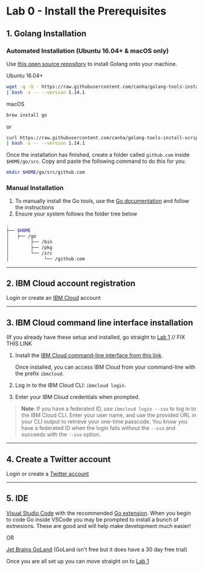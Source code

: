 # Lab 0 - Install the Prerequisites

## 1. Golang Installation

### Automated Installation \(**Ubuntu 16.04+ & macOS only**\)

Use [this open source repository](https://github.com/canha/golang-tools-install-script) to install Golang onto your machine.

Ubuntu 16.04+

```bash
wget -q -O - https://raw.githubusercontent.com/canha/golang-tools-install-script/master/goinstall.sh \
| bash -s -- --version 1.14.1
```

macOS

```bash
brew install go
```

or

```bash
curl https://raw.githubusercontent.com/canha/golang-tools-install-script/master/goinstall.sh \
| bash -s -- --version 1.14.1
```

Once the installation has finished, create a folder called `github.com` inside `$HOME/go/src`. Copy and paste the following command to do this for you.

```bash
mkdir $HOME/go/src/github.com
```

### Manual Installation

1. To manually install the Go tools, use the [Go documentation](https://golang.org/doc/install) and follow the instructions 
2. Ensure your system follows the folder tree below

```bash
.
├── $HOME
│   ├── /go
│        ├── /bin
│        ├── /pkg
│        └── /src
│             └── /github.com
```

---

## 2. IBM Cloud account registration

Login or create an [IBM Cloud](https://cloud.ibm.com/login) account

---

## 3. IBM Cloud command line interface installation

(If you already have these setup and installed, go straight to [Lab 1](./lab-1.md) // FIX THIS LINK

1. Install the [IBM Cloud command-line interface from this link](https://cloud.ibm.com/docs/cli?topic=cloud-cli-install-ibmcloud-cli).

   Once installed, you can access IBM Cloud from your command-line with the prefix `ibmcloud`.

2. Log in to the IBM Cloud CLI: `ibmcloud login`.
3. Enter your IBM Cloud credentials when prompted.

> **Note**: If you have a federated ID, use `ibmcloud login --sso` to log in to the IBM Cloud CLI. Enter your user name, and use the provided URL in your CLI output to retrieve your one-time passcode. You know you have a federated ID when the login fails without the `--sso` and succeeds with the `--sso` option.

---

## 4. Create a Twitter account

Login or create a [Twitter account](https://twitter.com/?login)

---

## 5. IDE
[Visual Studio Code](https://code.visualstudio.com/) with the recommended [Go extension](https://code.visualstudio.com/docs/languages/go). When you begin to code Go inside VSCode you may be prompted to install a bunch of extnesions. These are good and will help make development much easier!

OR

[Jet Brains GoLand](https://www.jetbrains.com/go/download/#section=mac) (GoLand isn't free but it does have a 30 day free trial)


Once you are all set up you can move straight on to [Lab 1](./lab-1.md)
